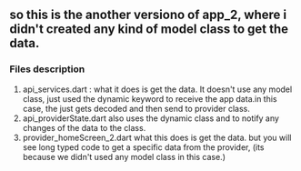 ## so this is the another versiono of app_2, where i didn't created any kind of model class to get the data. 

### Files description 
1. api_services.dart : what it does is get the data. It doesn't use any model class, just used the dynamic keyword to receive the app data.in this case, the just gets decoded and then send to provider class.
2. api_providerState.dart also uses the dynamic class and to notify any changes of the data to the class. 
3. provider_homeScreen_2.dart what this does is get the data. but you will see long typed code to get a specific data from the provider, (its because we didn't used any model class in this case.)
